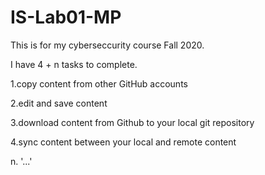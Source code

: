 # IS-Lab01-MP
This is for my cyberseccurity course Fall 2020.

I have 4 + n tasks to complete.

1.copy content from other GitHub accounts

2.edit and save content 

3.download content from Github to your local git repository

4.sync content between your local and remote content

n. '...'
